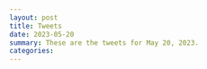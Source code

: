 ```yaml
---
layout: post
title: Tweets
date: 2023-05-20
summary: These are the tweets for May 20, 2023.
categories:
---
```


